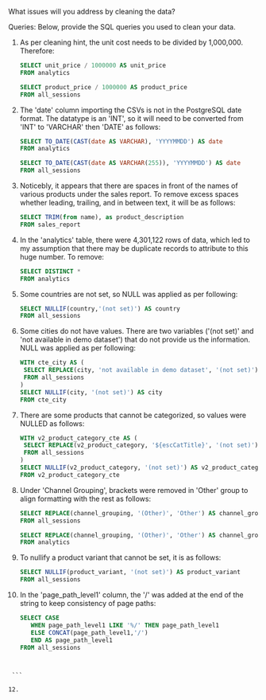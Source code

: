 What issues will you address by cleaning the data?

Queries:
Below, provide the SQL queries you used to clean your data.




1. As per cleaning hint, the unit cost needs to be divided by 1,000,000.  Therefore:
   
   ```sql
   SELECT unit_price / 1000000 AS unit_price
   FROM analytics

   SELECT product_price / 1000000 AS product_price
   FROM all_sessions
   ```

2. The 'date' column importing the CSVs is not in the PostgreSQL date format.  The datatype is an 'INT', so it will need to be converted from 'INT' to 'VARCHAR' then 'DATE' as follows:

   ```sql
   SELECT TO_DATE(CAST(date AS VARCHAR), 'YYYYMMDD') AS date
   FROM analytics

   SELECT TO_DATE(CAST(date AS VARCHAR(255)), 'YYYYMMDD') AS date
   FROM all_sessions
   ```

3. Noticebly, it appears that there are spaces in front of the names of various products under the sales report.  To remove excess spaces whether leading, trailing, and in between text, it will be as follows:

   ```sql
   SELECT TRIM(from name), as product_description
   FROM sales_report
   ```
   
4. In the 'analytics' table, there were 4,301,122 rows of data, which led to my assumption that there may be duplicate records to attribute to this huge number.  To remove:

   ```sql
   SELECT DISTINCT *
   FROM analytics
   ```

5. Some countries are not set, so NULL was applied as per following:

   ```sql
   SELECT NULLIF(country,'(not set)') AS country
   FROM all_sessions
   ```
   
6. Some cities do not have values.  There are two variables ('(not set)' and 'not available in demo dataset') that do not provide us the information. NULL was applied as per following:

   ```sql
   WITH cte_city AS (
   	SELECT REPLACE(city, 'not available in demo dataset', '(not set)') AS city
   	FROM all_sessions
   )
   SELECT NULLIF(city, '(not set)') AS city
   FROM cte_city
   ```

7. There are some products that cannot be categorized, so values were NULLED as follows:

   ```sql
   WITH v2_product_category_cte AS (
   	SELECT REPLACE(v2_product_category, '${escCatTitle}', '(not set)') AS v2_product_category
   	FROM all_sessions
   )
   SELECT NULLIF(v2_product_category, '(not set)') AS v2_product_category
   FROM v2_product_category_cte
   ```

8. Under 'Channel Grouping', brackets were removed in 'Other' group to align formatting with the rest as follows:

   ```sql
   SELECT REPLACE(channel_grouping, '(Other)', 'Other') AS channel_grouping
   FROM all_sessions

   SELECT REPLACE(channel_grouping, '(Other)', 'Other') AS channel_grouping
   FROM analytics
   ```

10. To nullify a product variant that cannot be set, it is as follows:

    ```sql
    SELECT NULLIF(product_variant, '(not set)') AS product_variant
    FROM all_sessions
    ```

11. In the 'page_path_level1' column, the '/' was added at the end of the string to keep consistency of page paths:

    ```sql
    SELECT CASE
       WHEN page_path_level1 LIKE '%/' THEN page_path_level1
       ELSE CONCAT(page_path_level1,'/')
       END AS page_path_level1
	FROM all_sessions
   ```


    ```

12. 

    

   
